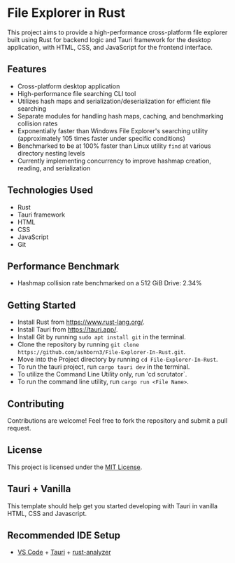 # File Explorer in Rust

This project aims to provide a high-performance cross-platform file explorer built using Rust for backend logic and Tauri framework for the desktop application, with HTML, CSS, and JavaScript for the frontend interface.

## Features

- Cross-platform desktop application
- High-performance file searching CLI tool
- Utilizes hash maps and serialization/deserialization for efficient file searching
- Separate modules for handling hash maps, caching, and benchmarking collision rates
- Exponentially faster than Windows File Explorer's searching utility (approximately 105 times faster under specific conditions)
- Benchmarked to be at 100% faster than Linux utility `find` at various directory nesting levels
- Currently implementing concurrency to improve hashmap creation, reading, and serialization

## Technologies Used

- Rust
- Tauri framework
- HTML
- CSS
- JavaScript
- Git

## Performance Benchmark

- Hashmap collision rate benchmarked on a 512 GiB Drive: 2.34%

## Getting Started

- Install Rust from https://www.rust-lang.org/.
- Install Tauri from https://tauri.app/.
- Install Git by running `sudo apt install git` in the terminal.
- Clone the repository by running `git clone https://github.com/ashborn3/File-Explorer-In-Rust.git`.
- Move into the Project directory by running `cd File-Explorer-In-Rust`.
- To run the tauri project, run `cargo tauri dev` in the terminal.
- To utilize the Command Line Utility only, run 'cd scrutator`.
- To run the command line utility, run `cargo run <File Name>`.

## Contributing

Contributions are welcome! Feel free to fork the repository and submit a pull request.

## License

This project is licensed under the [MIT License](LICENSE).

## Tauri + Vanilla

This template should help get you started developing with Tauri in vanilla HTML, CSS and Javascript.

## Recommended IDE Setup

- [VS Code](https://code.visualstudio.com/) + [Tauri](https://marketplace.visualstudio.com/items?itemName=tauri-apps.tauri-vscode) + [rust-analyzer](https://marketplace.visualstudio.com/items?itemName=rust-lang.rust-analyzer)
